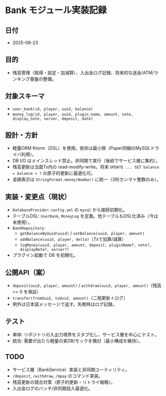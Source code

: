 # Bank モジュール実装記録

## 日付
- 2025-08-23

## 目的
- 残高管理（取得・設定・加減算）、入出金ログ記録、将来的な送金/ATM/ランキング基盤の整備。

## 対象スキーマ
- `user_bank(id, player, uuid, balance)`
- `money_log(id, player, uuid, plugin_name, amount, note, display_note, server, deposit, date)`

## 設計・方針
- 軽量ORM Ktorm（DSL）を使用。依存は最小限（Paper同梱のMySQLドライバ利用）。
- DB I/O はメインスレッド禁止。非同期で実行（後続でサービス層に集約）。
- 残高更新は当面Tx内の read-modify-write。将来 `UPDATE ... SET balance = balance + ?` の原子的更新に最適化可。
- 金額表示は `StringFormat.money(Number)` に統一（3桁カンマ＋整数のみ）。

## 実装・変更点（現状）
- `DatabaseProvider`: `config.yml` の `mysql` から接続初期化。
- テーブルDSL: `UserBank`, `MoneyLog` を定義。他テーブルもDSL化済み（今は未使用）。
- `BankRepository`:
  - `getBalanceByUuid(uuid)` / `setBalance(uuid, player, amount)`
  - `addBalance(uuid, player, delta)`（Txで加算/減算）
  - `logMoney(uuid, player, amount, deposit, pluginName?, note?, displayNote?, server?)`
- プラグイン起動で DB を初期化。

## 公開API（案）
- `deposit(uuid, player, amount)` / `withdraw(uuid, player, amount)`（残高 >= 0 を保証）
- `transfer(fromUuid, toUuid, amount)`（二相更新＋ログ）
- 例外は日本語メッセージで返す。失敗時はログ記録。

## テスト
- 単体: リポジトリの入出力境界をスタブ化し、サービス層を中心にテスト。
- 統合: 需要が出たら軽量の実DB/モックを検討（最小構成を維持）。

## TODO
- サービス層（BankService）実装と非同期ユーティリティ。
- `/deposit`, `/withdraw`, `/mpay` のコマンド実装。
- 残高更新の競合対策（原子的更新・リトライ戦略）。
- 入出金ログのバッチ/非同期投入最適化。
